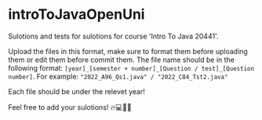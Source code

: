 # introToJavaOpenUni
Sulotions and tests for sulotions for course 'Intro To Java 20441'.

Upload the files in this format, make sure to format them before uploading them or edit them before commit them.
The file name should be in the following format: ```[year]_[semester + number]_[Question / test]_[Question number]```. 
For example: ```"2022_A96_Qs1.java" / "2022_C84_Tst2.java"```

Each file should be under the relevet year!

Feel free to add your sulotions! 🔥💻🤘🏻
